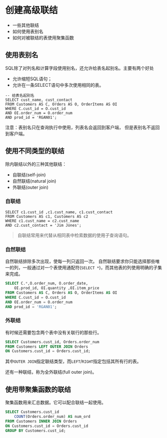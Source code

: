 # 创建高级联结
- 一些其他联结
- 如何使用表别名
- 如何对被联结的表使用聚集函数

## 使用表别名
SQL除了对列名和计算字段使用别名，还允许给表名起别名。主要有两个好处
- 允许缩短SQL语句；
- 允许在一条SELECT语句中多次使用相同的表。
```
-- 给表名起别名
SELECT cust_name, cust_contact
FROM Customers AS C, Orders AS O, OrderItems AS OI
WHERE C.cust_id = O.cust_id
AND OI.order_num = O.order_num
AND prod_id = 'RGAN01';
```

注意：表别名只在查询执行中使用，列表名会返回到客户端， 但是表别名不返回到客户端。

## 使用不同类型的联结
除内联结以外的三种其他联结：
- 自联结(self-join)
- 自然联结(natural join)
- 外联结(outer join)
### 自联结
```
SELECT c1.cust_id ,c1.cust_name, c1.cust_contact
FROM Customers AS c1, Customers AS c2
WHERE c1.cust_name = c2.cust_name
AND c2.cust_contact = 'Jim Jones';
```

> 自联结常用来代替从相同表中检索数据的使用子查询语句。

### 自然联结
自然联结排除多次出现，使每一列只返回一次。
自然联结要求你只能选择那些唯一的列，一般通过对一个表使用通配符(`SELECT *`)，而其他表的列使用明确的子集来完成。

```sql
SELECT C.*,O.order_num, O.order_date,
	OI.prod_id, OI.quantity ,OI.item_price
FROM Customers AS C, Orders AS O, OrderItems AS OI
WHERE C.cust_id = O.cust_id
AND OI.order_num = O.order_num
AND prod_id = 'RGAN01';
```

### 外联结
有时候还需要包含两个表中没有关联行的那些行。
```sql
SELECT Customers.cust_id, Orders.order_num
FROM Customers LEFT OUTER JOIN Orders
ON Customers.cust_id = Orders.cust_id;
```
其中`OUTER JOIN`指定联结类型，而`LEFT`/`RIGHT`指定包括其所有行的表。

还有一种联结，称为全外联结(full outer join)。

## 使用带聚集函数的联结
聚集函数用来汇总数据。它可以配合联结一起使用。
```sql
SELECT Customers.cust_id
	COUNT(Orders.order_num) AS num_ord
FROM Customers INNER JOIN Orders
ON Customers.cust_id = Orders.cust_id
GROUP BY Customers.cust_id;
```

